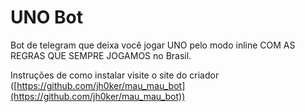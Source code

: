 # UNO Bot
Bot de telegram que deixa você jogar UNO pelo modo inline COM AS REGRAS QUE SEMPRE JOGAMOS no Brasil.

Instruções de como instalar visite o site do criador ([https://github.com/jh0ker/mau_mau_bot](https://github.com/jh0ker/mau_mau_bot))

